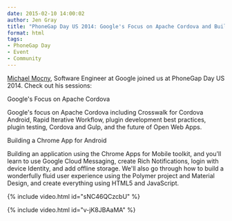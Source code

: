 ```yaml
---
date: 2015-02-10 14:00:02
author: Jen Gray
title: "PhoneGap Day US 2014: Google's Focus on Apache Cordova and Building a Chrome App for Android"
format: html
tags:
- PhoneGap Day
- Event
- Community
---
```


[Michael Mocny](https://twitter.com/mmocny), Software Engineer at Google joined us at PhoneGap Day US 2014. Check out his sessions:

Google's Focus on Apache Cordova

Google's focus on Apache Cordova including Crosswalk for Cordova Android, Rapid Iterative Workflow, plugin development best practices, plugin testing, Cordova and Gulp, and the future of Open Web Apps.

Building a Chrome App for Android

Building an application using the Chrome Apps for Mobile toolkit, and you'll learn to use Google Cloud Messaging, create Rich Notifications, login with device Identity, and add offline storage. We'll also go through how to build a wonderfully fluid user experience using the Polymer project and Material Design, and create everything using HTML5 and JavaScript.

{% include video.html id="sNC46QCzcbU" %}

{% include video.html id="v-jK8JBAaMA" %}
